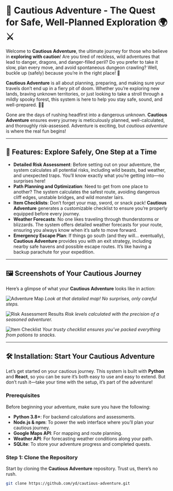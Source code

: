 # 🧭 Cautious Adventure - The Quest for Safe, Well-Planned Exploration 🌍⚔️

Welcome to **Cautious Adventure**, the ultimate journey for those who believe in **exploring with caution**! Are you tired of reckless, wild adventures that lead to danger, dragons, and danger-filled peril? Do you prefer to take it slow, plan every move, and avoid spontaneous dungeon crawling? Well, buckle up (safely) because you’re in the right place! 🧳

**Cautious Adventure** is all about planning, preparing, and making sure your travels don’t end up in a fiery pit of doom. Whether you’re exploring new lands, braving unknown territories, or just looking to take a stroll through a mildly spooky forest, this system is here to help you stay safe, sound, and well-prepared. 🧙‍♀️

Gone are the days of rushing headfirst into a dangerous unknown. **Cautious Adventure** ensures every journey is meticulously planned, well-calculated, and thoroughly risk-assessed. Adventure is exciting, but *cautious adventure* is where the real fun begins!

---

## 🚀 Features: Explore Safely, One Step at a Time

- **Detailed Risk Assessment**: Before setting out on your adventure, the system calculates all potential risks, including wild beasts, bad weather, and unexpected traps. You’ll know exactly what you’re getting into—no surprises here!
- **Path Planning and Optimization**: Need to get from one place to another? The system calculates the safest route, avoiding dangerous cliff edges, unstable bridges, and wild monster lairs.
- **Item Checklists**: Don’t forget your map, sword, or snack pack! **Cautious Adventure** generates a customizable checklist to ensure you’re properly equipped before every journey.
- **Weather Forecasts**: No one likes traveling through thunderstorms or blizzards. The system offers detailed weather forecasts for your route, ensuring you always know when it’s safe to move forward.
- **Emergency Escape Plan**: If things go south (and they will… eventually), **Cautious Adventure** provides you with an exit strategy, including nearby safe havens and possible escape routes. It’s like having a backup parachute for your expedition.

---

## 🖼️ Screenshots of Your Cautious Journey

Here’s a glimpse of what your **Cautious Adventure** looks like in action:

![Adventure Map](https://via.placeholder.com/800x400?text=Adventure+Map+Planning)
*Look at that detailed map! No surprises, only careful steps.*

![Risk Assessment Results](https://via.placeholder.com/800x400?text=Risk+Assessment+Results)
*Risk levels calculated with the precision of a seasoned adventurer.*

![Item Checklist](https://via.placeholder.com/800x400?text=Item+Checklist)
*Your trusty checklist ensures you’ve packed everything from potions to snacks.*

---

## 🛠️ Installation: Start Your Cautious Adventure

Let’s get started on your cautious journey. This system is built with **Python** and **React**, so you can be sure it’s both easy to use and easy to extend. But don’t rush it—take your time with the setup, it’s part of the adventure!

### Prerequisites

Before beginning your adventure, make sure you have the following:

- **Python 3.8+**: For backend calculations and assessments.
- **Node.js & npm**: To power the web interface where you’ll plan your cautious journey.
- **Google Maps API**: For mapping and route planning.
- **Weather API**: For forecasting weather conditions along your path.
- **SQLite**: To store your adventure progress and completed quests.

### Step 1: Clone the Repository

Start by cloning the **Cautious Adventure** repository. Trust us, there’s no rush.

```bash
git clone https://github.com/yd/cautious-adventure.git
